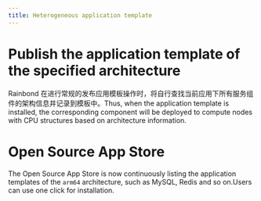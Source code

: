 ```yaml
---
title: Heterogeneous application template
---
```


# Publish the application template of the specified architecture

Rainbond 在进行常规的发布应用模板操作时，将自行查找当前应用下所有服务组件的架构信息并记录到模板中。Thus, when the application template is installed, the corresponding component will be deployed to compute nodes with CPU structures based on architecture information.

# Open Source App Store

The Open Source App Store is now continuously listing the application templates of the `arm64` architecture, such as MySQL, Redis and so on.Users can use one click for installation.
